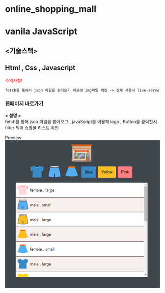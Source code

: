 # online_shopping_mall

# vanila JavaScript

## <기술스택>

## Html , Css , Javascript

<font color="red">주의사항!</font>
```diff
fetch를 통해서 json 파일을 읽어오기 때문에 img파일 깨짐 -> 실제 사용시 live-server로 해결가능합니다.
```

### [웹페이지 바로가기](https://wondonghwi.github.io/online_shopping_mall_JS/)

<b>< 설명 ></b> <br/>
fetch를 통해 json 파일을 받아오고 , javaScript를 이용해 logo , Button을 클릭할시 filter 되어 쇼핑몰 리스트 확인

Preview ![](img/shopping_mall.PNG)


